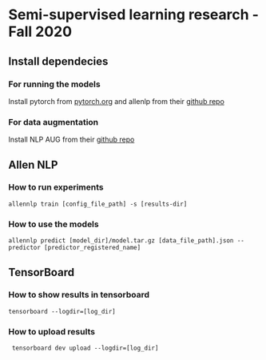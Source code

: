 # Semi-supervised learning research - Fall 2020

## Install dependecies

### For running the models

Install pytorch from [pytorch.org](https://pytorch.org/) and allenlp from their [github repo](https://github.com/allenai/allennlp)

### For data augmentation

Install NLP AUG from their [github repo](https://github.com/makcedward/nlpaug)

## Allen NLP

### How to run experiments

`allennlp train [config_file_path] -s [results-dir]`

### How to use the models

`allennlp predict [model_dir]/model.tar.gz [data_file_path].json --predictor [predictor_registered_name]`

## TensorBoard

### How to show results in tensorboard

`tensorboard --logdir=[log_dir]`

### How to upload results

` tensorboard dev upload --logdir=[log_dir]`
